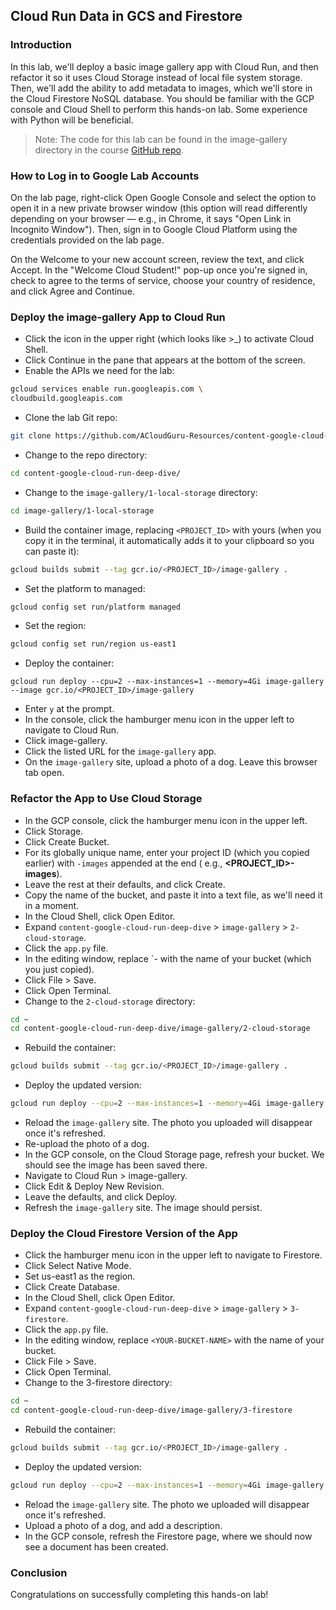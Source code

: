 ## Cloud Run Data in GCS and Firestore

### Introduction

In this lab, we'll deploy a basic image gallery app with Cloud Run, and then refactor it so it uses Cloud Storage
instead of local file system storage. Then, we'll add the ability to add metadata to images, which we'll store in the
Cloud Firestore NoSQL database. You should be familiar with the GCP console and Cloud Shell to perform this hands-on
lab. Some experience with Python will be beneficial.

> Note: The code for this lab can be found in the image-gallery directory in the
> course [GitHub repo](https://github.com/ACloudGuru-Resources/content-google-cloud-run-deep-dive).

### How to Log in to Google Lab Accounts

On the lab page, right-click Open Google Console and select the option to open it in a new private browser window (this
option will read differently depending on your browser — e.g., in Chrome, it says "Open Link in Incognito Window").
Then, sign in to Google Cloud Platform using the credentials provided on the lab page.

On the Welcome to your new account screen, review the text, and click Accept. In the "Welcome Cloud Student!" pop-up
once you're signed in, check to agree to the terms of service, choose your country of residence, and click Agree and
Continue.

### Deploy the image-gallery App to Cloud Run

- Click the icon in the upper right (which looks like >_) to activate Cloud Shell.
- Click Continue in the pane that appears at the bottom of the screen.
- Enable the APIs we need for the lab:

```bash
gcloud services enable run.googleapis.com \
cloudbuild.googleapis.com
```

- Clone the lab Git repo:

```bash
git clone https://github.com/ACloudGuru-Resources/content-google-cloud-run-deep-dive/
```

- Change to the repo directory:

```bash
cd content-google-cloud-run-deep-dive/
```

- Change to the `image-gallery/1-local-storage` directory:

```bash
cd image-gallery/1-local-storage
```

- Build the container image, replacing `<PROJECT_ID>` with yours (when you copy it in the terminal, it automatically
  adds it
  to your clipboard so you can paste it):

```bash
gcloud builds submit --tag gcr.io/<PROJECT_ID>/image-gallery .
```

- Set the platform to managed:

```bash
gcloud config set run/platform managed
```

- Set the region:

```bash
gcloud config set run/region us-east1
```

- Deploy the container:

```
gcloud run deploy --cpu=2 --max-instances=1 --memory=4Gi image-gallery --image gcr.io/<PROJECT_ID>/image-gallery
```

- Enter `y` at the prompt.
- In the console, click the hamburger menu icon in the upper left to navigate to Cloud Run.
- Click image-gallery.
- Click the listed URL for the `image-gallery` app.
- On the `image-gallery` site, upload a photo of a dog. Leave this browser tab open.

### Refactor the App to Use Cloud Storage

- In the GCP console, click the hamburger menu icon in the upper left.
- Click Storage.
- Click Create Bucket.
- For its globally unique name, enter your project ID (which you copied earlier) with `-images` appended at the end (
  e.g., **<PROJECT_ID>-images**).
- Leave the rest at their defaults, and click Create.
- Copy the name of the bucket, and paste it into a text file, as we'll need it in a moment.
- In the Cloud Shell, click Open Editor.
- Expand `content-google-cloud-run-deep-dive` > `image-gallery` > `2-cloud-storage`.
- Click the `app.py` file.
- In the editing window, replace `<YOUR-BUCKET-NAME>- with the name of your bucket (which you just copied).
- Click File > Save.
- Click Open Terminal.
- Change to the `2-cloud-storage` directory:

```bash
cd ~
cd content-google-cloud-run-deep-dive/image-gallery/2-cloud-storage
```

- Rebuild the container:

```bash
gcloud builds submit --tag gcr.io/<PROJECT_ID>/image-gallery .
```

- Deploy the updated version:

```bash
gcloud run deploy --cpu=2 --max-instances=1 --memory=4Gi image-gallery --image gcr.io/<PROJECT_ID>/image-gallery
```

- Reload the `image-gallery` site. The photo you uploaded will disappear once it's refreshed.
- Re-upload the photo of a dog.
- In the GCP console, on the Cloud Storage page, refresh your bucket. We should see the image has been saved there.
- Navigate to Cloud Run > image-gallery.
- Click Edit & Deploy New Revision.
- Leave the defaults, and click Deploy.
- Refresh the `image-gallery` site. The image should persist.

### Deploy the Cloud Firestore Version of the App

- Click the hamburger menu icon in the upper left to navigate to Firestore.
- Click Select Native Mode.
- Set us-east1 as the region.
- Click Create Database.
- In the Cloud Shell, click Open Editor.
- Expand `content-google-cloud-run-deep-dive` > `image-gallery` > `3-firestore`.
- Click the `app.py` file.
- In the editing window, replace `<YOUR-BUCKET-NAME>` with the name of your bucket.
- Click File > Save.
- Click Open Terminal.
- Change to the 3-firestore directory:

```bash
cd ~
cd content-google-cloud-run-deep-dive/image-gallery/3-firestore
```

- Rebuild the container:

```bash
gcloud builds submit --tag gcr.io/<PROJECT_ID>/image-gallery .
```

- Deploy the updated version:

```bash
gcloud run deploy --cpu=2 --max-instances=1 --memory=4Gi image-gallery --image gcr.io/<PROJECT_ID>/image-gallery
```

- Reload the `image-gallery` site. The photo we uploaded will disappear once it's refreshed.
- Upload a photo of a dog, and add a description.
- In the GCP console, refresh the Firestore page, where we should now see a document has been created.

### Conclusion

Congratulations on successfully completing this hands-on lab!
